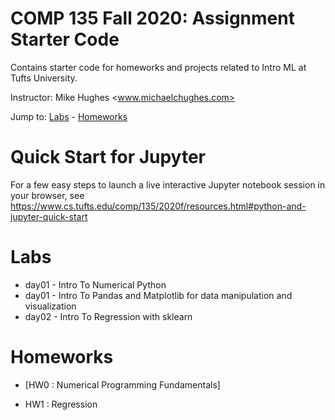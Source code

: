 # COMP 135 Fall 2020: Assignment Starter Code

Contains starter code for homeworks and projects related to Intro ML at Tufts University.

Instructor: Mike Hughes <www.michaelchughes.com>

Jump to: [Labs](#labs) - [Homeworks](#homeworks)

# Quick Start for Jupyter

For a few easy steps to launch a live interactive Jupyter notebook session in your browser, see
https://www.cs.tufts.edu/comp/135/2020f/resources.html#python-and-jupyter-quick-start

# Labs

* day01 - Intro To Numerical Python
* day01 - Intro To Pandas and Matplotlib for data manipulation and visualization
* day02 - Intro To Regression with sklearn

# Homeworks

* [HW0 : Numerical Programming Fundamentals]

* HW1 : Regression

